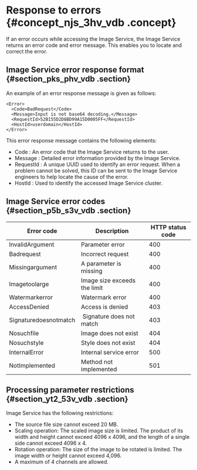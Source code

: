 # Response to errors {#concept_njs_3hv_vdb .concept}

If an error occurs while accessing the Image Service, the Image Service returns an error code and error message. This enables you to locate and correct the error.

## Image Service error response format {#section_pks_phv_vdb .section}

An example of an error response message is given as follows:

```
<Error>
  <Code>BadRequest</Code>
  <Message>Input is not base64 decoding.</Message>
  <RequestId>52B155D2D8BD99A15D0005FF</RequestId>
  <HostId>userdomain</HostId>
</Error>
```

This error response message contains the following elements:

-   Code : An error code that the Image Service returns to the user.
-   Message : Detailed error information provided by the Image Service.
-   RequestId : A unique UUID used to identify an error request. When a problem cannot be solved, this ID can be sent to the Image Service engineers to help locate the cause of the error.
-   HostId : Used to identify the accessed Image Service cluster.

## Image Service error codes {#section_p5b_s3v_vdb .section}

|Error code|Description|HTTP status code|
|----------|-----------|----------------|
|InvalidArgument|Parameter error|400|
|Badrequest|Incorrect request|400|
|Missingargument|A parameter is missing|400|
|Imagetoolarge|Image size exceeds the limit|400|
|Watermarkerror|Watermark error|400|
|AccessDenied|Access is denied|403|
|Signaturedoesnotmatch| Signature does not match|403|
|Nosuchfile|Image does not exist|404|
|Nosuchstyle|Style does not exist|404|
|InternalError|Internal service error|500|
|NotImplemented|Method not implemented|501|

## Processing parameter restrictions {#section_yt2_53v_vdb .section}

Image Service has the following restrictions:

-   The source file size cannot exceed 20 MB.
-   Scaling operation: The scaled image size is limited. The product of its width and height cannot exceed 4096 x 4096, and the length of a single side cannot exceed 4096 x 4.
-   Rotation operation: The size of the image to be rotated is limited. The image width or height cannot exceed 4,096.
-   A maximum of 4 channels are allowed.

